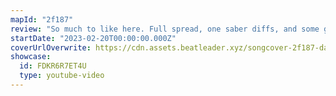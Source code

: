 ```yaml
---
mapId: "2f187"
review: "So much to like here. Full spread, one saber diffs, and some guest diffs all with some really cool lighting. There's something for everyone here :D"
startDate: "2023-02-20T00:00:00.000Z"
coverUrlOverwrite: https://cdn.assets.beatleader.xyz/songcover-2f187-dashstar.jpg
showcase:
  id: FDKR6R7ET4U
  type: youtube-video
---
```

